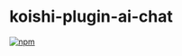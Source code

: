 # koishi-plugin-ai-chat

[![npm](https://img.shields.io/npm/v/koishi-plugin-ai-chat?style=flat-square)](https://www.npmjs.com/package/koishi-plugin-ai-chat)


